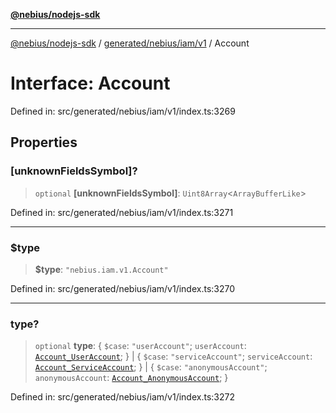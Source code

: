 [**@nebius/nodejs-sdk**](../../../../../README.md)

---

[@nebius/nodejs-sdk](../../../../../README.md) / [generated/nebius/iam/v1](../README.md) / Account

# Interface: Account

Defined in: src/generated/nebius/iam/v1/index.ts:3269

## Properties

### \[unknownFieldsSymbol\]?

> `optional` **\[unknownFieldsSymbol\]**: `Uint8Array`\<`ArrayBufferLike`\>

Defined in: src/generated/nebius/iam/v1/index.ts:3271

---

### $type

> **$type**: `"nebius.iam.v1.Account"`

Defined in: src/generated/nebius/iam/v1/index.ts:3270

---

### type?

> `optional` **type**: \{ `$case`: `"userAccount"`; `userAccount`: [`Account_UserAccount`](Account_UserAccount.md); \} \| \{ `$case`: `"serviceAccount"`; `serviceAccount`: [`Account_ServiceAccount`](Account_ServiceAccount.md); \} \| \{ `$case`: `"anonymousAccount"`; `anonymousAccount`: [`Account_AnonymousAccount`](Account_AnonymousAccount.md); \}

Defined in: src/generated/nebius/iam/v1/index.ts:3272
